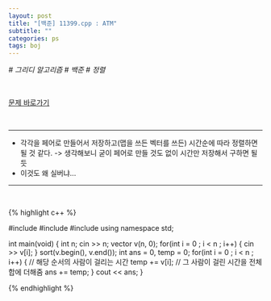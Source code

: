 ```yaml
---
layout: post
title: "[백준] 11399.cpp : ATM"
subtitle: ""
categories: ps
tags: boj
---
```


*# 그리디 알고리즘 # 백준 # 정렬*

<br>

[문제 바로가기](https://www.acmicpc.net/problem/11399)

<br>

---

- 각각을 페어로 만들어서 저장하고(맵을 쓰든 벡터를 쓰든) 시간순에 따라 정렬하면 될 것 같다. -> 생각해보니 굳이 페어로 만들 것도 없이 시간만 저장해서 구하면 될 듯
- 이것도 왜 실버냐...

---
<br>

{% highlight c++ %}

#include <iostream>
#include <vector>
#include <algorithm>
using namespace std;

int main(void)
{
    int n;
    cin >> n;
    vector<int> v(n, 0);
    for(int i = 0 ; i < n ; i++)
    {
        cin >> v[i];
    }
    sort(v.begin(), v.end());
    int ans = 0, temp = 0;
    for(int i = 0 ; i < n ; i++)
    {
        // 해당 순서의 사람이 걸리는 시간
        temp += v[i];
        // 그 사람이 걸린 시간을 전체합에 더해줌
        ans += temp;
    }
    cout << ans;
}

{% endhighlight %}

